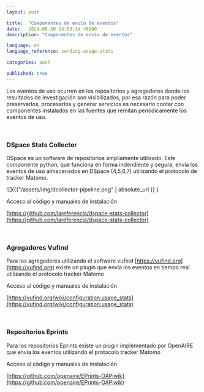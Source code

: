 ```yaml
---
layout: post

title:  "Componentes de envío de eventos"
date:   2024-08-30 14:53:14 +0200
description: "Componentes de envío de eventos"

language: es
language_reference: sending-usage-stats

categories: post

published: true
---
```


Los eventos de uso ocurren en los repositorios y agregadores donde los resultados de investigación son visibilizados, por esa razón para poder preservarlos, procesarlos y generar servicios es necesario contar con componentes instalados en las fuentes que remitan periódicamente los eventos de uso. 

<br/>

### **DSpace Stats Collector** 

DSpace es un software de repositorios ampliamente utilizado. Este componente python, que funciona en forma indendiente y segura, envía los eventos de uso almacenados en  DSpace (4,5,6,7) utilizando el protocolo de tracker Matomo.

![]({{"/assets/img/dcollector-pipeline.png" | absolute_url }} )

Acceso al código y manuales de instalación

[https://github.com/lareferencia/dspace-stats-collector](https://github.com/lareferencia/dspace-stats-collector)
  
<br/>

### **Agregadores Vufind**

Para los agregadores utilizando el software vufind [https://vufind.org](https://vufind.org) existe un plugin que envía los eventos en tiempo real utilizando el protocolo tracker Matomo 

Acceso al código y manuales de instalación

[https://vufind.org/wiki/configuration:usage_stats](https://vufind.org/wiki/configuration:usage_stats)

<br/>

### **Repositorios Eprints** 

Para los repositorios Eprints existe un plugin implementado por OpenAIRE que envía los eventos utilizando el protocolo tracker Matomo

Acceso al código y manuales de instalación

[https://github.com/openaire/EPrints-OAPiwik](https://github.com/openaire/EPrints-OAPiwik)

<br/>